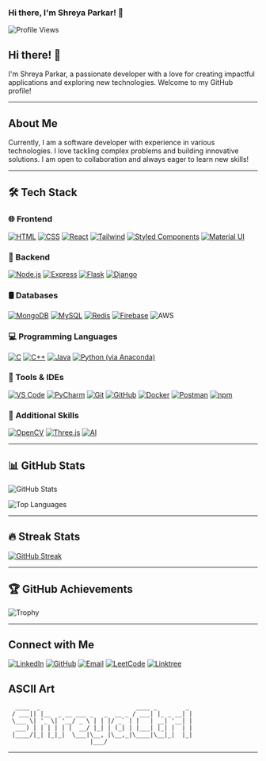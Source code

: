 ### Hi there, I'm Shreya Parkar! 👋

![Profile Views](https://komarev.com/ghpvc/?username=shreyaparkar&label=Profile%20Views&color=blueviolet&style=flat-square)

## Hi there! 👋

I'm Shreya Parkar, a passionate developer with a love for creating impactful applications and exploring new technologies. Welcome to my GitHub profile!

---

## About Me

Currently, I am a software developer with experience in various technologies. I love tackling complex problems and building innovative solutions. I am open to collaboration and always eager to learn new skills!

---

## 🛠️ Tech Stack

### 🌐 Frontend
[![HTML](https://skillicons.dev/icons?i=html)](https://skillicons.dev) 
[![CSS](https://skillicons.dev/icons?i=css)](https://skillicons.dev)
[![React](https://skillicons.dev/icons?i=react)](https://skillicons.dev)
[![Tailwind](https://skillicons.dev/icons?i=tailwind)](https://skillicons.dev)
[![Styled Components](https://skillicons.dev/icons?i=styledcomponents)](https://skillicons.dev)
[![Material UI](https://skillicons.dev/icons?i=materialui)](https://skillicons.dev)

### 🧠 Backend
[![Node.js](https://skillicons.dev/icons?i=nodejs)](https://skillicons.dev)
[![Express](https://skillicons.dev/icons?i=express)](https://skillicons.dev)
[![Flask](https://skillicons.dev/icons?i=flask)](https://skillicons.dev)
[![Django](https://skillicons.dev/icons?i=django)](https://skillicons.dev)

### 🛢️ Databases
[![MongoDB](https://skillicons.dev/icons?i=mongodb)](https://skillicons.dev)
[![MySQL](https://skillicons.dev/icons?i=mysql)](https://skillicons.dev)
[![Redis](https://skillicons.dev/icons?i=redis)](https://skillicons.dev)
[![Firebase](https://skillicons.dev/icons?i=firebase)](https://skillicons.dev)
![AWS](https://img.shields.io/badge/AWS-232F3E?style=for-the-badge&logo=amazon-aws&logoColor=white)

### 💻 Programming Languages
[![C](https://skillicons.dev/icons?i=c)](https://skillicons.dev)
[![C++](https://skillicons.dev/icons?i=cpp)](https://skillicons.dev)
[![Java](https://skillicons.dev/icons?i=java)](https://skillicons.dev)
[![Python (via Anaconda)](https://skillicons.dev/icons?i=anaconda)](https://skillicons.dev)

### 🔧 Tools & IDEs
[![VS Code](https://skillicons.dev/icons?i=vscode)](https://skillicons.dev)
[![PyCharm](https://skillicons.dev/icons?i=pycharm)](https://skillicons.dev)
[![Git](https://skillicons.dev/icons?i=git)](https://skillicons.dev)
[![GitHub](https://skillicons.dev/icons?i=github)](https://skillicons.dev)
[![Docker](https://skillicons.dev/icons?i=docker)](https://skillicons.dev)
[![Postman](https://skillicons.dev/icons?i=postman)](https://skillicons.dev)
[![npm](https://skillicons.dev/icons?i=npm)](https://skillicons.dev)

### 🎨 Additional Skills
[![OpenCV](https://skillicons.dev/icons?i=opencv)](https://skillicons.dev)
[![Three.js](https://skillicons.dev/icons?i=threejs)](https://skillicons.dev)
[![AI](https://skillicons.dev/icons?i=ai)](https://skillicons.dev)

---

## 📊 GitHub Stats
![GitHub Stats](https://github-readme-stats.vercel.app/api?username=shreyaparkar&show_icons=true&theme=radical)

![Top Languages](https://github-readme-stats.vercel.app/api/top-langs/?username=shreyaparkar&layout=compact&theme=radical)

---

## 🔥 Streak Stats
[![GitHub Streak](https://streak-stats.demolab.com?user=ShreyaCtrl&theme=tokyonight&hide_border=true&border_radius=3.7)](https://git.io/streak-stats)

---

## 🏆 GitHub Achievements

![Trophy](https://github-profile-trophy.vercel.app/?username=shreyaparkar&theme=dracula)

---

## Connect with Me

[![LinkedIn](https://img.shields.io/badge/LinkedIn-0A66C2?style=for-the-badge&logo=linkedin&logoColor=white)](https://www.linkedin.com/in/shreya-parkar/)
[![GitHub](https://img.shields.io/badge/GitHub-181717?style=for-the-badge&logo=github&logoColor=white)](https://github.com/ShreyaCtrl)
[![Email](https://img.shields.io/badge/Email-D14836?style=for-the-badge&logo=gmail&logoColor=white)](mailto:shreya.parkar.197@gmail.com)
[![LeetCode](https://img.shields.io/badge/LeetCode-FFA116?style=for-the-badge&logo=leetcode&logoColor=white)](https://leetcode.com/u/nightwing_19/)
[![Linktree](https://img.shields.io/badge/Linktree-39E09B?style=for-the-badge&logo=linktree&logoColor=white)](https://linktr.ee/ShreyaParkar)

## ASCII Art

```
  ____  _                           ____ _        _ 
 / ___|| |__  _ __ ___ _   _  __ _ / ___| |_ _ __| |
 \___ \| '_ \| '__/ _ \ | | |/ _` | |   | __| '__| |
  ___) | | | | | |  __/ |_| | (_| | |___| |_| |  | |
 |____/|_| |_|_|  \___|\__, |\__,_|\____|\__|_|  |_|
                       |___/                        
```

---
